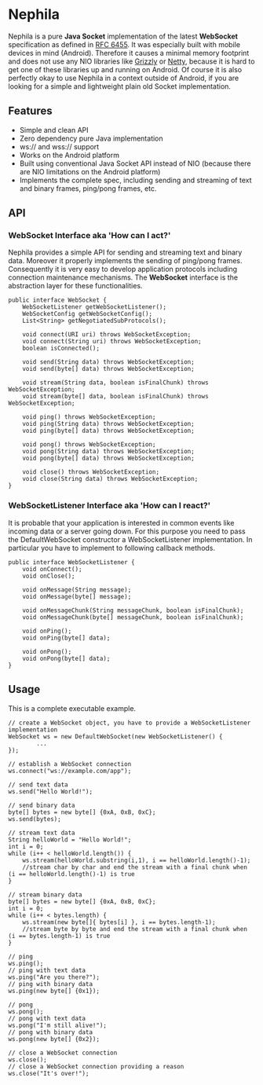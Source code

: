 Nephila
=======

Nephila is a pure **Java Socket** implementation of the latest **WebSocket** specification as defined in
[RFC 6455](http://tools.ietf.org/html/rfc6455 "RFC 6455 The WebSocket Protocol").
It was especially built with mobile devices in mind (Android). Therefore it causes a minimal memory footprint and does not use any NIO libraries like
[Grizzly](http://grizzly.java.net/ "Java NIO and Web framework") or [Netty](https://netty.io/ "an asynchronous event-driven network application framework"),
because it is hard to get one of these libraries up and running on Android.
Of course it is also perfectly okay to use Nephila in a context outside of Android, if you are looking for
a simple and lightweight plain old Socket implementation.


Features
--------

- Simple and clean API
- Zero dependency pure Java implementation
- ws:// and wss:// support
- Works on the Android platform
- Built using conventional Java Socket API instead of NIO (because there are NIO limitations on the Android platform)
- Implements the complete spec, including sending and streaming of text and binary frames, ping/pong frames, etc.


API
---

### WebSocket Interface aka 'How can I act?'

Nephila provides a simple API for sending and streaming text and binary data. Moreover it properly implements the sending
of ping/pong frames. Consequently it is very easy to develop application protocols including connection
maintenance mechanisms. The **WebSocket** interface is the abstraction layer for these functionalities.

    public interface WebSocket {
        WebSocketListener getWebSocketListener();
        WebSocketConfig getWebSocketConfig();
        List<String> getNegotiatedSubProtocols();
    
        void connect(URI uri) throws WebSocketException;
        void connect(String uri) throws WebSocketException;
        boolean isConnected();
    
        void send(String data) throws WebSocketException;
        void send(byte[] data) throws WebSocketException;
    
        void stream(String data, boolean isFinalChunk) throws WebSocketException;
        void stream(byte[] data, boolean isFinalChunk) throws WebSocketException;
    
        void ping() throws WebSocketException;
        void ping(String data) throws WebSocketException;
        void ping(byte[] data) throws WebSocketException;
    
        void pong() throws WebSocketException;
        void pong(String data) throws WebSocketException;
        void pong(byte[] data) throws WebSocketException;
    
        void close() throws WebSocketException;
        void close(String data) throws WebSocketException;
    }
    

### WebSocketListener Interface aka 'How can I react?'

It is probable that your application is interested in common events like incoming data or a server going down.
For this purpose you need to pass the DefaultWebSocket constructor a WebSocketListener implementation. In
particular you have to implement to following callback methods.

    public interface WebSocketListener {
        void onConnect();
        void onClose();
    
        void onMessage(String message);
        void onMessage(byte[] message);
    
        void onMessageChunk(String messageChunk, boolean isFinalChunk);
        void onMessageChunk(byte[] messageChunk, boolean isFinalChunk);
    
        void onPing();
        void onPing(byte[] data);
    
        void onPong();
        void onPong(byte[] data);
    }


Usage
-----

This is a complete executable example.

    // create a WebSocket object, you have to provide a WebSocketListener implementation
    WebSocket ws = new DefaultWebSocket(new WebSocketListener() {
            ...
    });

    // establish a WebSocket connection
    ws.connect("ws://example.com/app");
    
    // send text data
    ws.send("Hello World!");
    
    // send binary data
    byte[] bytes = new byte[] {0xA, 0xB, 0xC};
    ws.send(bytes);
    
    // stream text data
    String helloWorld = "Hello World!";
    int i = 0;
    while (i++ < helloWorld.length()) {
        ws.stream(helloWorld.substring(i,1), i == helloWorld.length()-1);
        //stream char by char and end the stream with a final chunk when (i == helloWorld.length()-1) is true
    }
    
    // stream binary data
    byte[] bytes = new byte[] {0xA, 0xB, 0xC};
    int i = 0;
    while (i++ < bytes.length) {
        ws.stream(new byte[]{ bytes[i] }, i == bytes.length-1);
        //stream byte by byte and end the stream with a final chunk when (i == bytes.length-1) is true
    }
    
    // ping
    ws.ping();
    // ping with text data
    ws.ping("Are you there?");
    // ping with binary data
    ws.ping(new byte[] {0x1});
    
    // pong
    ws.pong();
    // pong with text data
    ws.pong("I'm still alive!");
    // pong with binary data
    ws.pong(new byte[] {0x2});
    
    // close a WebSocket connection
    ws.close();
    // close a WebSocket connection providing a reason
    ws.close("It's over!");